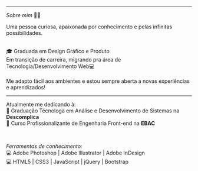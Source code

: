 _____________________________________________________________________________________________________________________

_*Sobre mim*_ ✍🏻

Uma pessoa curiosa, apaixonada por conhecimento e pelas infinitas possibilidades.<br><br>

🎓 Graduada em Design Gráfico e Produto<br>
Em transição de carreira, migrando pra área de Tecnologia/Desenvolvimento Web💻<br><br>
Me adapto fácil aos ambientes e estou sempre aberta a novas experiências e aprendizados!
<br>
_____________________________________________________________________________________________________________________
Atualmente me dedicando à: <br>
📒 Graduação Técnologa em Análise e Desenvolvimento de Sistemas na <b>Descomplica</b><br>
📒 Curso Profissionalizante de Engenharia Front-end na <b>EBAC</b>

  <br>

  *Ferramentas de conhecimento:*<br>
💻 Adobe Photoshop | Adobe Illustrator | Adobe InDesign <br>
💻 HTML5 | CSS3 | JavaScript | jQuery | Bootstrap
